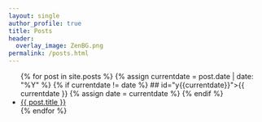 ```yaml
---
layout: single
author_profile: true
title: Posts
header:
  overlay_image: ZenBG.png
permalink: /posts.html
---
```


<ul>
  {% for post in site.posts %}
  {% assign currentdate = post.date | date: "%Y" %}
  {% if currentdate != date %}
    ## id="y{{currentdate}}">{{ currentdate }}
    {% assign date = currentdate %} 
  {% endif %}
    <li><a href="{{ post.url }}">{{ post.title }}</a></li>
{% endfor %}
</ul>
